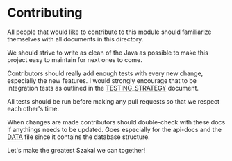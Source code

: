 # Contributing
All people that would like to contribute to this module should familiarize themselves with all documents in this 
directory.

We should strive to write as clean of the Java as possible to make this project easy to maintain for next ones to come.

Contributors should really add enough tests with every new change, especially the new features. I would strongly 
encourage that to be integration tests as outlined in the [TESTING_STRATEGY](TESTING_STRATEGY.md) document.

All tests should be run before making any pull requests so that we respect each other's time.

When changes are made contributors should double-check with these docs if anythings needs to be updated. Goes especially for
the api-docs and the [DATA](DATA.md) file since it contains the database structure.

Let's make the greatest Szakal we can together!